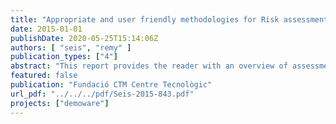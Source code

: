 ```yaml
---
title: "Appropriate and user friendly methodologies for Risk assessment, Life Cycle Assessment, and Water Footprinting (D3.1)"
date: 2015-01-01
publishDate: 2020-05-25T15:14:06Z
authors: [ "seis", "remy" ]
publication_types: ["4"]
abstract: "This report provides the reader with an overview of assessment methodologies used within DEMOWARE and the specific features when using QMRA, QCRA, LCA, and WFP approach for the assessment of water reuse systems. For the actual application of LCA and water footprint databases and assessment software is needed. Therefore, three complementing goals shall be achieved: (i) to provide practitioners with the principles, methods and limitations of QMRA, QCRA, LCA and WFP (ii) to provide LCA, WFP, RA practitioners with additional information when using the respective method for the assessment of water reuse systems. For QMRA a summary of guidelines and default values is collected from different guidelines documents (WHO, Australia, US-EPA), which allow a first simplified and thus user friendly risk estimate."
featured: false
publication: "Fundació CTM Centre Tecnològic"
url_pdf: "../../../pdf/Seis-2015-843.pdf"
projects: ["demoware"]
---
```


